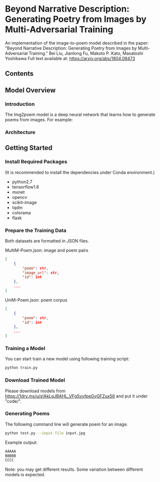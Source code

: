 # Beyond Narrative Description: Generating Poetry from Images by Multi-Adversarial Training
An implementation of the image-to-poem model described in the paper:
"Beyond Narrative Description: Generating Poetry from Images by Multi-Adversarial Training."
Bei Liu, Jianlong Fu, Makoto P. Kato, Masatoshi Yoshikawa
Full text available at: https://arxiv.org/abs/1804.08473

## Contents

## Model Overview

### Introduction

The Img2poem model is a deep neural network that learns how to generate poems from images. For example:

### Architecture

## Getting Started

### Install Required Packages
(It is recommended to install the dependencies under Conda environment.)  
* python2.7  
* tensorflow1.6  
* mxnet  
* opencv  
* scikit-image  
* tqdm  
* colorama  
* flask

### Prepare the Training Data
Both datasets are formatted in JSON files.

MultiM-Poem.json: image and poem pairs

```json
[
	{
		"poem": str,
		"image_url": str,
		"id": int
	},
	...
]
```

UniM-Poem.json: poem corpus

```json
[
	{
		"poem": str,
		"id": int
	},
	...
]
```
### Training a Model
You can start train a new model using following training script:
```bash
python train.py 
```

### Download Trained Model
Please download models from https://1drv.ms/u/s!AkLgJBAHL_VFgSyyfpeGyGFZux56 and put it under "code/".

### Generating Poems
The following command line will generate poem for an image.
```bash
python test.py --input-file input.jpg
```
Example output:
```txt
AAAAA
BBBBB
CCCC
```
Note: you may get different results. Some variation between different models is expected.
